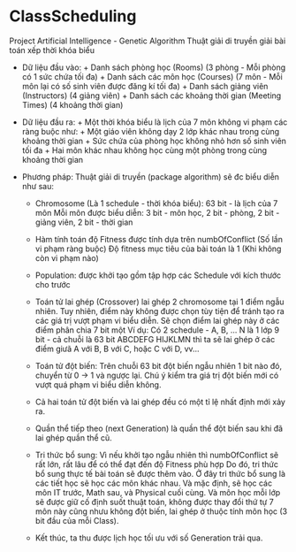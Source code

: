 # ClassScheduling
Project Artificial Intelligence -  Genetic Algorithm
 Thuật giải di truyền giải bài toán xếp thời khóa biểu
 - Dữ liệu đầu vào: + Danh sách phòng học  (Rooms) (3 phòng - Mỗi phòng có 1 sức chứa tối đa)
                    + Danh sách các môn học (Courses) (7 môn - Mỗi môn lại có số sinh viên được đăng kí tối đa)
                    + Danh sách giảng viên (Instructors) (4 giảng viên)
                    + Danh sách các khoảng thời gian (Meeting Times) (4 khoảng thời gian)
 - Dữ liệu đầu ra: 
                    + Một thời khóa biểu là lịch của 7 môn không vi phạm các ràng buộc như:
                      + Một giáo viên không dạy 2 lớp khác nhau trong cùng khoảng thời gian
                      + Sức chứa của phòng học không nhỏ hơn số sinh viên tối đa
                      + Hai môn khác nhau không học cùng một phòng trong cùng khoảng thời gian
 
 - Phương pháp: Thuật giải di truyền (package algorithm) sẽ đc biểu diễn như sau:
     + Chromosome (Là 1 schedule - thời khóa biểu): 63 bit - là lịch của 7 môn
                      Mỗi môn được biểu diễn: 3 bit - môn học, 2 bit - phòng, 2 bit - giảng viên, 2 bit - thời gian
     + Hàm tính toán độ Fitness được tính dựa trên numbOfConflict (Số lần vi phạm ràng buộc)
       Độ fitness mục tiêu của bài toán là 1 (Khi không còn vi phạm nào)
     + Population: được khởi tạo gồm tập hợp các Schedule với kích thước cho trước
     + Toán tử lai ghép (Crossover)  lai ghép 2 chromosome tại 1 điểm ngẫu nhiên. Tuy nhiên, điểm này không được chọn
       tùy tiện để tránh tạo ra các giá trị vượt phạm vi biểu diễn.
       Sẽ chọn điểm lai ghép này ở các điểm phân chia 7 bit một
       Ví dụ:  Có 2 schedule - A, B, ... N là 1 lớp 9 bit - cả chuỗi là 63 bit
               ABCDEFG
               HIJKLMN
               thì ta sẽ lai ghép ở các điểm giưã A với B, B với C, hoặc C với D, vv...
     + Toán tử đột biến: Trên chuỗi 63 bit đột biến ngẫu nhiên 1 bit nào đó, chuyển từ 0 -> 1 và ngược lại.
                         Chú ý kiểm tra giá trị đột biến mới có vượt quá phạm vi biểu diễn không.
     + Cả hai toán tử đột biến và lai ghép đều có một tỉ lệ nhất định mới xảy ra.
     
     + Quần thể tiếp theo (next Generation) là quần thể đột biến sau khi đã lai ghép quần thể cũ.
     
     + Tri thức bổ sung: Vì nếu khởi tạo ngẫu nhiên thì numbOfConflict sẽ rất lớn, rất lâu để có thể đạt đến độ Fitness phù hợp
       Do đó, tri thức bổ sung thực tế bài toán sẽ được thêm vào.
       Ở đây tri thức bổ sung là các tiết học sẽ học các môn khác nhau. Và mặc định, sẽ học các môn IT trước, Math sau, và Physical cuối
       cùng. Và môn học mỗi lớp sẽ được giữ cố định suốt thuật toán, không được thay đổi thứ tự 7 môn này cũng nhưu không đột biến, lai
       ghép ở thuộc tính môn học (3 bit đầu của mỗi Class).
     
     + Kết thúc, ta thu được lịch học tối ưu với số Generation trải qua.
     
